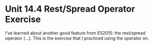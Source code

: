 # Unit 14.4 Rest/Spread Operator Exercise

I've learned about another good feature from ES2015: the rest/spread operator (...). This is the exercise that I practiced using the operator on.
